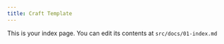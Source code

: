 ```yaml
---
title: Craft Template
---
```


This is your index page. You can edit its contents at `src/docs/01-index.md`
